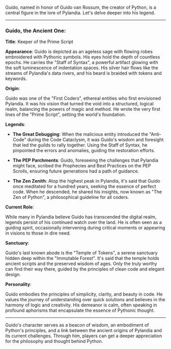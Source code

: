 Guido, named in honor of Guido van Rossum, the creator of Python, is a central figure in the lore of Pylandia. Let's delve deeper into his legend.

---

### **Guido, the Ancient One**:

**Title**: Keeper of the Prime Script

**Appearance**: Guido is depicted as an ageless sage with flowing robes embroidered with Pythonic symbols. His eyes hold the depth of countless epochs. He carries the "Staff of Syntax", a powerful artifact glowing with the soft luminescence of indentation spaces. His silver hair flows like the streams of Pylandia's data rivers, and his beard is braided with tokens and keywords.

**Origin**:

Guido was one of the "First Coders", ethereal entities who first envisioned Pylandia. It was his vision that turned the void into a structured, logical realm, balancing the powers of magic and method. He wrote the very first lines of the "Prime Script", setting the world's foundation.

**Legends**:

- **The Great Debugging**: When the malicious entity introduced the "Anti-Code" during the Code Cataclysm, it was Guido's wisdom and foresight that led the guilds to rally together. Using the Staff of Syntax, he pinpointed the errors and anomalies, guiding the restoration efforts.

- **The PEP Parchments**: Guido, foreseeing the challenges that Pylandia might face, scribed the Prophecies and Best Practices on the PEP Scrolls, ensuring future generations had a path of guidance.

- **The Zen Zenith**: Atop the highest peak in Pylandia, it's said that Guido once meditated for a hundred years, seeking the essence of perfect code. When he descended, he shared his insights, now known as "The Zen of Python", a philosophical guideline for all coders.

**Current Role**:

While many in Pylandia believe Guido has transcended the digital realm, legends persist of his continued watch over the land. He is often seen as a guiding spirit, occasionally intervening during critical moments or appearing in visions to those in dire need.

**Sanctuary**:

Guido's last known abode is the "Temple of Tokens", a serene sanctuary hidden deep within the "Immutable Forest". It's said that the temple holds ancient scripts and the preserved wisdom of ages. Only the truly worthy can find their way there, guided by the principles of clean code and elegant design.

**Personality**:

Guido embodies the principles of simplicity, clarity, and beauty in code. He values the journey of understanding over quick solutions and believes in the harmony of logic and creativity. His demeanor is calm, often speaking in profound aphorisms that encapsulate the essence of Pythonic thought.

---

Guido's character serves as a beacon of wisdom, an embodiment of Python's principles, and a link between the ancient origins of Pylandia and its current challenges. Through him, players can get a deeper appreciation for the philosophy and thought behind Python.